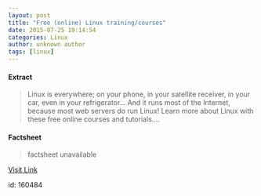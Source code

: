 ```yaml
---
layout: post
title: "Free (online) Linux training/courses"
date: 2015-07-25 19:14:54
categories: Linux
author: unknown author
tags: [linux]
---
```



#### Extract
>Linux is everywhere; on your phone, in your satellite receiver, in your car, even in your refrigerator… And it runs most of the Internet, because most web servers do run Linux! Learn more about Linux with these free online courses and tutorials....

#### Factsheet
>factsheet unavailable

[Visit Link](http://lxer.com/module/newswire/ext_link.php?rid=217167)

id:  160484


